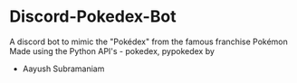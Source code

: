 # Discord-Pokedex-Bot
A discord bot to mimic the "Pokédex" from the famous franchise Pokémon
Made using the Python API's - pokedex, pypokedex
by
- Aayush Subramaniam
